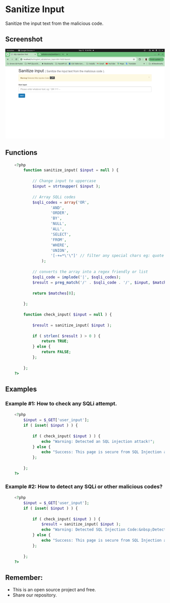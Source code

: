 # Sanitize Input
 Sanitize the input text from the malicious code.

## Screenshot
  ![sanitize-input](https://raw.githubusercontent.com/arduino-uno/sanitize-input/main/sanitize-input.png)

## Functions
```php
    <?php
        function sanitize_input( $input = null ) {
            
            // Change input to uppercase
            $input = strtoupper( $input );

            // Array SQLi codes
            $sqli_codes = array('OR',
                    'AND',
                    'ORDER',
                    'BY',
                    'NULL',
                    'ALL',
                    'SELECT',
                    'FROM',
                    'WHERE',
                    'UNION',
                    '[-+=*\'\"]' // filter any special chars eg: quote & double quotes
                );
            
            // converts the array into a regex friendly or list
            $sqli_code = implode('|', $sqli_codes);
            $result = preg_match('/' . $sqli_code . '/', $input, $matches);

            return $matches[0];

        };

        function check_input( $input = null ) {

            $result = sanitize_input( $input );

            if ( strlen( $result ) > 0 ) {
                return TRUE;
            } else {
                return FALSE;
            };

        };
    ?>
```

## Examples

### Example #1: How to check any SQLi attempt.

```php
    <?php
    	$input = $_GET['user_input'];
        if ( isset( $input ) ) {

            if ( check_input( $input ) ) {
                echo "Warning: Detected an SQL injection attack!";
            } else {
                echo "Success: This page is secure from SQL Injection attacks.";
            };

        };
    ?>
```

### Example #2: How to detect any SQLi or other malicious codes?

```php
    <?php
    	$input = $_GET['user_input'];
        if ( isset( $input ) ) {

            if ( check_input( $input ) ) {
                $result = sanitize_input( $input );
                echo "Warning: Detected SQL Injection Code:&nbsp;Detected SQL Injection Code:&nbsp; <span style='background-color:#333;color:#fff;'>&nbsp;{$result}&nbsp;</span>";
            } else {
                echo "Success: This page is secure from SQL Injection attacks.";
            };

        };
    ?>
```

## Remember:

* This is an open source project and free.
* Share our repository.

